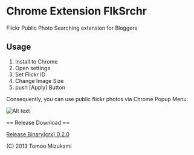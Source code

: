 # Chrome Extension FlkSrchr
Flickr Public Photo Searching extension for Bloggers

## Usage

1. Install to Chrome
2. Open settings
3. Set Flickr ID 
4. Change Image Size
5. push [Apply] Button

Consequently, you can use public flickr photos via Chrome Popup Menu.


![Alt text](http://farm6.static.flickr.com/5332/8913239452_6433d1608b_c.jpg)


== Release Download ==

[Release Binary(crx) 0.2.0](http://tg.tmiz.net/flckrSrchr/release/FlkSrchr.0.2.0.crx)


(C) 2013 Tomoo Mizukami
